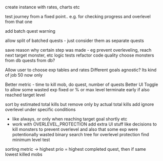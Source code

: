 create instance with rates, charts etc

test journey from a fixed point.. e.g. for checking progress and overlevel from that one

add batch quest warning

allow split of batched quests - just consider them as separate quests

save reason why certain step was made - eg prevent overleveling, reach next target monster, etc
logic tests
refactor
code quality
choose monsters from db
quests from db?

Allow user to choose exp tables and rates
Different goals agnostic? Its kind of job 50 now only

Better metric - time to kill mob, do quest, number of quests
Better UI
Toggle to allow some wasted exp fixed or % or max level
terminate early if also reached target level


sort by estimated total kills but remove only by actual total kills
add ignore overlevel under specific conditions
- like always, or only when reaching target goal shortly etc 
- work with OVERLEVEL_PROTECTION
add extra UI stuff like decisions to kill monsters to prevent overlevel and also that some exp were potentionally wasted
binary search tree for overlevel protection
find minimum level test

sorting metric -> highest prio = highest completed quest, then if same lowest killed mobs